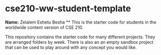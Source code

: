 # cse210-ww-student-template
**Name:** Zelalem Eshetu Besha **
This is the starter code for students in the worldwide content version of CSE 210.

This repository contains the starter code for many different projects. They are arranged folders by week. There is also an an empty sandbox project that can be used to play around with any concept you would like.
